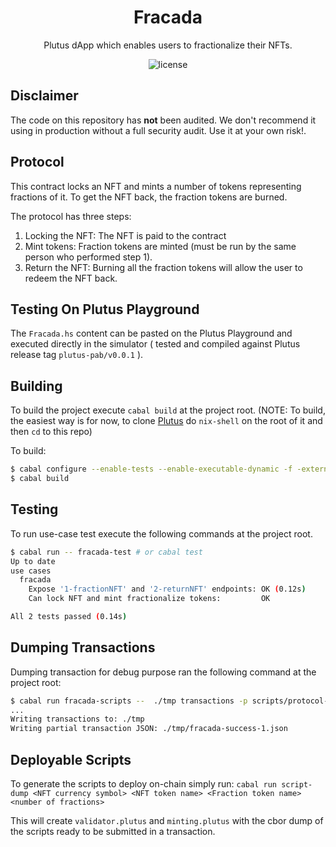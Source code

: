 <h1 align="center">
  Fracada
</h1>
<p align="center">Plutus dApp which enables users to fractionalize their NFTs.</p>

<p align="center"><img src="https://img.shields.io/badge/license-mit-blue?style=for-the-badge&logo=none" alt="license" /></p>

## Disclaimer

The code on this repository has **not** been audited. We don't recommend it using in production without a full security audit. Use it at your own risk!.

## Protocol

This contract locks an NFT and mints a number of tokens representing fractions of it. To get the NFT back, the fraction tokens are burned.

The protocol has three steps:

1. Locking the NFT: The NFT is paid to the contract
2. Mint tokens: Fraction tokens are minted (must be run by the same person who performed step 1).
3. Return the NFT: Burning all the fraction tokens will allow the user to redeem the NFT back.

## Testing On Plutus Playground

The `Fracada.hs` content can be pasted on the Plutus Playground and executed directly in the simulator ( tested and compiled against Plutus release tag `plutus-pab/v0.0.1` ).

## Building

To build the project execute `cabal build` at the project root.
(NOTE: To build, the easiest way is for now, to clone [Plutus](https://github.com/input-output-hk/plutus) do `nix-shell` on the root of it and then `cd` to this repo)

To build:
``` bash
$ cabal configure --enable-tests --enable-executable-dynamic -f -external-libsodium-vrf
$ cabal build
```

## Testing

To run use-case test execute the following commands at the project root.
``` bash
$ cabal run -- fracada-test # or cabal test
Up to date
use cases
  fracada
    Expose '1-fractionNFT' and '2-returnNFT' endpoints: OK (0.12s)
    Can lock NFT and mint fractionalize tokens:         OK

All 2 tests passed (0.14s)
```

## Dumping Transactions

Dumping transaction for debug purpose ran the following command at the project root:

``` bash
$ cabal run fracada-scripts --  ./tmp transactions -p scripts/protocol-parameters.json
...
Writing transactions to: ./tmp
Writing partial transaction JSON: ./tmp/fracada-success-1.json
```

## Deployable Scripts

To generate the scripts to deploy on-chain simply run:
`cabal run script-dump <NFT currency symbol> <NFT token name> <Fraction token name> <number of fractions>`

This will create `validator.plutus` and `minting.plutus` with the cbor dump of the scripts ready to be submitted in a transaction.
